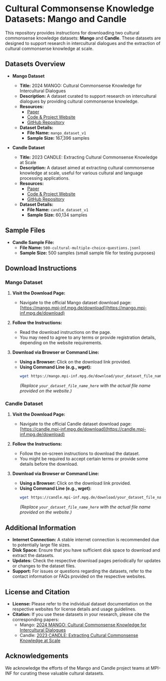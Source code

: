# Cultural Commonsense Knowledge Datasets: Mango and Candle

This repository provides instructions for downloading two cultural commonsense knowledge datasets: **Mango** and **Candle**. These datasets are designed to support research in intercultural dialogues and the extraction of cultural commonsense knowledge at scale.

## Datasets Overview

- **Mango Dataset**
  - **Title:** 2024 MANGO: Cultural Commonsense Knowledge for Intercultural Dialogues
  - **Description:** A dataset curated to support research on intercultural dialogues by providing cultural commonsense knowledge.
  - **Resources:**
    - [Paper](https://arxiv.org/pdf/2402.10689)
    - [Code & Project Website](https://mango.mpi-inf.mpg.de/)
    - [GitHub Repository](https://github.com/cultural-csk/mango)
  - **Dataset Details:**
    - **File Name:** `mango_dataset_v1`
    - **Sample Size:** 167,396 samples

- **Candle Dataset**
  - **Title:** 2023 CANDLE: Extracting Cultural Commonsense Knowledge at Scale
  - **Description:** A dataset aimed at extracting cultural commonsense knowledge at scale, useful for various cultural and language processing applications.
  - **Resources:**
    - [Paper](https://dl.acm.org/doi/pdf/10.1145/3543507.3583535)
    - [Code & Project Website](https://candle.mpi-inf.mpg.de/)
    - [GitHub Repository](https://github.com/cultural-csk/candle)
  - **Dataset Details:**
    - **File Name:** `candle_dataset_v1`
    - **Sample Size:** 60,134 samples

## Sample Files

- **Candle Sample File:**
  - **File Name:** `500-cultural-multiple-choice-questions.jsonl`
  - **Sample Size:** 500 samples (small sample file for testing purposes)

## Download Instructions

### Mango Dataset

1. **Visit the Download Page:**
   - Navigate to the official Mango dataset download page: [https://mango.mpi-inf.mpg.de/download](https://mango.mpi-inf.mpg.de/download)

2. **Follow the Instructions:**
   - Read the download instructions on the page.
   - You may need to agree to any terms or provide registration details, depending on the website requirements.

3. **Download via Browser or Command Line:**
   - **Using a Browser:** Click on the download link provided.
   - **Using Command Line (e.g., wget):**
     ```bash
     wget https://mango.mpi-inf.mpg.de/download/your_dataset_file_name_here
     ```
     *(Replace `your_dataset_file_name_here` with the actual file name provided on the website.)*

### Candle Dataset

1. **Visit the Download Page:**
   - Navigate to the official Candle dataset download page: [https://candle.mpi-inf.mpg.de/download](https://candle.mpi-inf.mpg.de/download)

2. **Follow the Instructions:**
   - Follow the on-screen instructions to download the dataset.
   - You might be required to accept certain terms or provide some details before the download.

3. **Download via Browser or Command Line:**
   - **Using a Browser:** Click on the download link provided.
   - **Using Command Line (e.g., wget):**
     ```bash
     wget https://candle.mpi-inf.mpg.de/download/your_dataset_file_name_here
     ```
     *(Replace `your_dataset_file_name_here` with the actual file name provided on the website.)*

## Additional Information

- **Internet Connection:** A stable internet connection is recommended due to potentially large file sizes.
- **Disk Space:** Ensure that you have sufficient disk space to download and extract the datasets.
- **Updates:** Check the respective download pages periodically for updates or changes to the dataset files.
- **Support:** For issues or questions regarding the datasets, refer to the contact information or FAQs provided on the respective websites.

## License and Citation

- **License:** Please refer to the individual dataset documentation on the respective websites for license details and usage guidelines.
- **Citation:** If you use these datasets in your research, please cite the corresponding papers:
  - Mango: [2024 MANGO: Cultural Commonsense Knowledge for Intercultural Dialogues](https://arxiv.org/pdf/2402.10689)
  - Candle: [2023 CANDLE: Extracting Cultural Commonsense Knowledge at Scale](https://dl.acm.org/doi/pdf/10.1145/3543507.3583535)

## Acknowledgements

We acknowledge the efforts of the Mango and Candle project teams at MPI-INF for curating these valuable cultural datasets.
